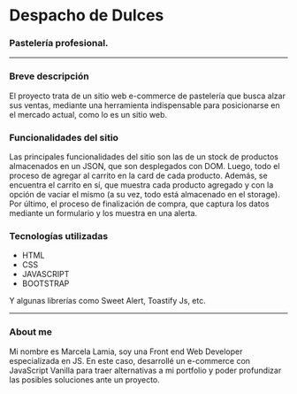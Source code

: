 <h1>Despacho de Dulces</h1>
<h3>Pastelería profesional.</h3>
<hr>
<h3>Breve descripción</h3>
<p>El proyecto trata de un sitio web e-commerce de pastelería que busca alzar sus ventas, mediante una herramienta indispensable para posicionarse en el mercado actual, como lo es un sitio web.</p>
<h3>Funcionalidades del sitio</h3>
<p>Las principales funcionalidades del sitio son las de un stock de productos almacenados en un JSON, que son desplegados con DOM. Luego, todo el proceso de agregar al carrito en la card de cada producto. Además, se encuentra el carrito en sí, que muestra cada producto agregado y con la opción de vaciar el mismo (a su vez, todo está almacenado en el storage). Por último, el proceso de finalización de compra, que captura los datos mediante un formulario y los muestra en una alerta.</p>
<h3>Tecnologías utilizadas</h3>
<ul>
	<li>HTML</li>
	<li>CSS</li>
  <li>JAVASCRIPT</li>
  <li>BOOTSTRAP</li>
</ul>
<p>Y algunas librerías como Sweet Alert, Toastify Js, etc.</p>
<hr>
<h3>About me</h3>
<p>Mi nombre es Marcela Lamia, soy una Front end Web Developer especializada en JS. En este caso, desarrollé un e-commerce con JavaScript Vanilla para traer alternativas a mi portfolio y poder profundizar las posibles soluciones ante un proyecto.